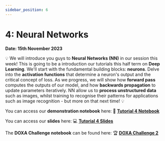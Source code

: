 ```yaml
---
sidebar_position: 6
---
```


# 4: Neural Networks

**Date: 15th November 2023**

💡 We will introduce you guys to **Neural Networks (NN)** in our session this week! This is going to be a introduction our tutorials this half term on **Deep Learning**. We'll start with the fundamental building blocks: **neurons**. Delve into the **activation functions** that determine a neuron's output and the critical concept of loss. As we progress, we will show how **forward pass** computes the outputs of our model, and how **backwards propagation** to update parameters iteratively. NN allow us to **process unstructured data** such as images, whilst training to recognise their patterns for applications such as image recognition - but more on that next time! 💡

You can access our **demonstration notebook** here: 📘 [**Tutorial 4 Notebook**](https://github.com/UCLAIS/ml-tutorials-season-4/blob/main/week-4/neural_networks.ipynb)

You can access our **slides** here: 💻 [**Tutorial 4 Slides**](https://www.canva.com/design/DAFqI6YcPmg/vdpTPtvyARZl-op4ENPNqA/edit?utm_content=DAFqI6YcPmg&utm_campaign=designshare&utm_medium=link2&utm_source=sharebutton)

The **DOXA Challenge notebook** can be found here: 🏆 [**DOXA Challenge 2**](https://github.com/UCLAIS/ml-tutorials-season-4/blob/main/doxa-challenges/challenge-2/starter.ipynb)
